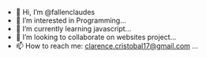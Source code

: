 - 👋 Hi, I’m @fallenclaudes
- 👀 I’m interested in Programming...
- 🌱 I’m currently learning javascript...
- 💞️ I’m looking to collaborate on websites project...
- 📫 How to reach me: clarence.cristobal17@gmail.com ...

<!---
fallenclaudes/fallenclaudes is a ✨ special ✨ repository because its `README.md` (this file) appears on your GitHub profile.
You can click the Preview link to take a look at your changes.
--->
